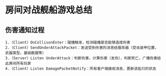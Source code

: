 # 房间对战舰船游戏总结

## 伤害通知过程
    1.（Client）OnCollisonEnter：碰撞触发，检测碰撞是否能够造成伤害 
    2.（Client）SendUnderAttackPacket：发送受到伤害的消息给服务器（受击装甲位置，武器类型，基础数据等） 
    3.（Server）Listen UnderAttack：判断伤害，计算伤害（友伤），判断死亡，广播伤害给此房间所有玩家 
    4.（Client）Listen DamagePacketNotify：所有客户端接收消息，更新该船只的状态 
